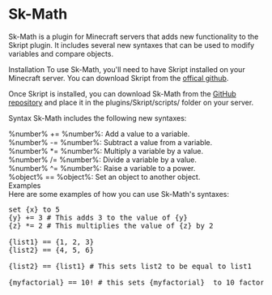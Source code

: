 # Sk-Math
Sk-Math is a plugin for Minecraft servers that adds new functionality to the Skript plugin. It includes several new syntaxes that can be used to modify variables and compare objects.  

Installation
To use Sk-Math, you'll need to have Skript installed on your Minecraft server. You can download Skript from the [offical github](https://github.com/SkriptLang/Skript/releases).  

Once Skript is installed, you can download Sk-Math from the [GitHub repository](https://github.com/matthewbrumpton/Sk-Math/releases) and place it in the plugins/Skript/scripts/ folder on your server.  

Syntax
Sk-Math includes the following new syntaxes:  

%number% += %number%: Add a value to a variable.  
%number% -= %number%: Subtract a value from a variable.  
%number% *= %number%: Multiply a variable by a value.   
%number% /= %number%: Divide a variable by a value.  
%number% ^= %number%: Raise a variable to a power.  
%object% == %object%: Set an object to another object.  
Examples  
Here are some examples of how you can use Sk-Math's syntaxes:  
<pre>
set {x} to 5
{y} += 3 # This adds 3 to the value of {y}
{z} *= 2 # This multiplies the value of {z} by 2

{list1} == {1, 2, 3}
{list2} == {4, 5, 6}

{list2} == {list1} # This sets list2 to be equal to list1

{myfactorial} == 10! # this sets {myfactorial}  to 10 factorial
</pre>
